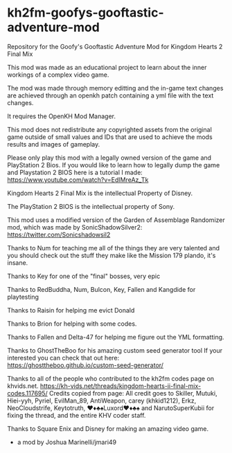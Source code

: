 # kh2fm-goofys-gooftastic-adventure-mod
Repository for the Goofy's Gooftastic Adventure Mod for Kingdom Hearts 2 Final Mix

This mod was made as an educational project to learn about the inner workings of a complex video game.

The mod was made through memory editting and the in-game text changes are
achieved through an openkh patch containing a yml file with the text changes.

It requires the OpenKH Mod Manager.

This mod does not redistribute any copyrighted assets from the original game outside of 
small values and IDs that are used to achieve the mods results and images of gameplay.

Please only play this mod with a legally owned version of the game and PlayStation 2 Bios.
If you would like to learn how to legally dump the game and Playstation 2 BIOS
here is a tutorial I made: https://www.youtube.com/watch?v=EdIMreAz_Tk

Kingdom Hearts 2 Final Mix is the intellectual Property of Disney.

The PlayStation 2 BIOS is the intellectual property of Sony.

This mod uses a modified version of the 
Garden of Assemblage Randomizer mod, which was made by
SonicShadowSilver2: https://twitter.com/Sonicshadowsil2

Thanks to Num for teaching me all of the things
they are very talented and you should check out the 
stuff they make like the Mission 179 plando, it's insane. 

Thanks to Key for one of the "final" bosses, very epic

Thanks to RedBuddha, Num, Bulcon, Key, Fallen and Kangdide for playtesting 

Thanks to Raisin for helping me evict Donald

Thanks to Brion for helping with some codes.

Thanks to Fallen and Delta-47 for helping me figure out the YML formatting.

Thanks to GhostTheBoo for his amazing custom seed generator tool
If your interested you can check that out here:
https://ghosttheboo.github.io/custom-seed-generator/

Thanks to all of the people who contributed to the kh2fm codes page on khvids.net.
https://kh-vids.net/threads/kingdom-hearts-ii-final-mix-codes.117695/
Credits copied from page:
All credit goes to Skiller, Mutuki, Hiei-yyh, Pyriel, EvilMan_89, 
AntiWeapon, carey (khkid1212), Erkz, NeoCloudstrife, Keytotruth,
♥♦♣♠Luxord♥♦♣♠ and NarutoSuperKubii for fixing the thread, 
and the entire KHV coder staff.

Thanks to Square Enix and Disney for making an amazing video game.

- a mod by Joshua Marinelli/jmari49

